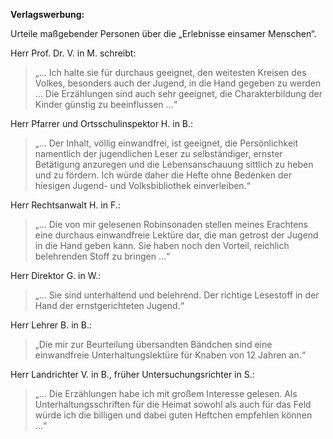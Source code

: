__Verlagswerbung:__
 
Urteile maßgebender Personen über die „Erlebnisse einsamer Menschen“.

Herr Prof. Dr. V. in M. schreibt:

> „… Ich halte sie für durchaus geeignet, den weitesten Kreisen des Volkes, besonders auch der Jugend, in die Hand gegeben zu werden … Die Erzählungen sind auch sehr geeignet, die Charakterbildung der Kinder günstig zu beeinflussen …“

Herr Pfarrer und Ortsschulinspektor H. in B.:

> „… Der Inhalt, völlig einwandfrei, ist geeignet, die Persönlichkeit namentlich der jugendlichen Leser zu selbständiger, ernster Betätigung anzuregen und die Lebensanschauung sittlich zu heben und zu fördern. Ich würde daher die Hefte ohne Bedenken der hiesigen Jugend- und Volksbibliothek einverleiben.“

Herr Rechtsanwalt H. in F.:

> „… Die von mir gelesenen Robinsonaden stellen meines Erachtens eine durchaus einwandfreie Lektüre dar, die man getrost der Jugend in die Hand geben kann.  Sie haben noch den Vorteil, reichlich belehrenden Stoff zu bringen …“

Herr Direktor G. in W.:

> „… Sie sind unterhaltend und belehrend. Der richtige Lesestoff in der Hand der ernstgerichteten Jugend.“

Herr Lehrer B. in B.:

> „Die mir zur Beurteilung übersandten Bändchen sind eine einwandfreie Unterhaltungslektüre für Knaben von 12 Jahren an.“

Herr Landrichter V. in B., früher Untersuchungsrichter in S.:

> „… Die Erzählungen habe ich mit großem Interesse gelesen. Als Unterhaltungsschriften für die Heimat sowohl als auch für das Feld würde ich die billigen und dabei guten Heftchen empfehlen können …“

